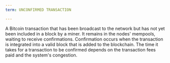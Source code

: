 ```yaml
---
term: UNCONFIRMED TRANSACTION

---
```

A Bitcoin transaction that has been broadcast to the network but has not yet been included in a block by a miner. It remains in the nodes' mempools, waiting to receive confirmations. Confirmation occurs when the transaction is integrated into a valid block that is added to the blockchain. The time it takes for a transaction to be confirmed depends on the transaction fees paid and the system's congestion.